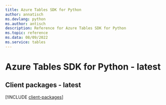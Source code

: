 ```yaml
---
title: Azure Tables SDK for Python
author: annatisch
ms.devlang: python
ms.author: antisch
description: Reference for Azure Tables SDK for Python
ms.topic: reference
ms.data: 08/09/2022
ms.service: tables
---
```

# Azure Tables SDK for Python - latest

## Client packages - latest
[!INCLUDE [client-packages](tables-client-index.md)]